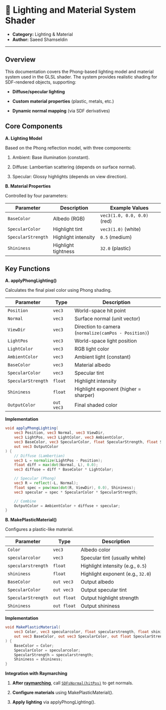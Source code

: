 #  🧩 Lighting and Material System Shader

<!-- this one is to display the shader output either by locally storing in the directory under static/images/...
or, external link like of a github can be added -->

<!-- this is for locally stored images -->
<!-- <img src="image directory stored locally inside project" alt="TIE Fighter" width="400" height="225"> -->
<!-- this is for external  link  -->
<!-- <img src="https://......." width="400" alt="TIE Fighter Animation"> -->



<!-- this is for locally stored videos -->
<!-- <video controls width="640" height="360" > -->
  <!-- <source src="vidظeo path stored locally" type="video/mp4"> -->
  <!-- Your browser does not support the video tag. -->
<!-- </video> -->

<!-- this is for external link, copy the embed code for given video and paste it here -->
<!-- <iframe width="640" height="360" 
  src="https://www.youtube.com/embed/VIDEO_ID" 
  title="TIE Fighter Shader Demo"
  frameborder="0" allowfullscreen></iframe> -->



- **Category:** Lighting & Material
- **Author:** Saeed Shamseldin 

---
## Overview

This documentation covers the Phong-based lighting model and material system used in the GLSL shader. The system provides realistic shading for SDF-rendered objects, supporting:


- **Diffuse/specular lighting**

- **Custom material properties** (plastic, metals, etc.)

- **Dynamic normal mapping** (via SDF derivatives)

## Core Components

**A. Lighting Model**

Based on the Phong reflection model, with three components:

1. Ambient: Base illumination (constant).

2. Diffuse: Lambertian scattering (depends on surface normal).

3. Specular: Glossy highlights (depends on view direction).

**B. Material Properties**

Controlled by four parameters:

| **Parameter**        | **Description**           | **Example Values**                  |
|----------------------|---------------------------|-------------------------------------|
| `BaseColor`          | Albedo (RGB)              | `vec3(1.0, 0.0, 0.0)` (red)         |
| `SpecularColor`      | Highlight tint            | `vec3(1.0)` (white)                 |
| `SpecularStrength`   | Highlight intensity       | `0.5` (medium)                      |
| `Shininess`          | Highlight tightness       | `32.0` (plastic)                    |

## Key Functions
**A. applyPhongLighting()**

Calculates the final pixel color using Phong shading.

| **Parameter**       | **Type**   | **Description**                                         |
|---------------------|------------|---------------------------------------------------------|
| `Position`          | `vec3`     | World-space hit point                                   |
| `Normal`            | `vec3`     | Surface normal (unit vector)                            |
| `ViewDir`           | `vec3`     | Direction to camera (`normalize(camPos - Position)`)    |
| `LightPos`          | `vec3`     | World-space light position                              |
| `LightColor`        | `vec3`     | RGB light color                                         |
| `AmbientColor`      | `vec3`     | Ambient light (constant)                                |
| `BaseColor`         | `vec3`     | Material albedo                                         |
| `SpecularColor`     | `vec3`     | Specular tint                                           |
| `SpecularStrength`  | `float`    | Highlight intensity                                     |
| `Shininess`         | `float`    | Highlight exponent (higher = sharper)                   |
| `OutputColor`       | `out vec3` | Final shaded color                                      |

**Implementation**
```glsl
void applyPhongLighting(
    vec3 Position, vec3 Normal, vec3 ViewDir,
    vec3 LightPos, vec3 LightColor, vec3 AmbientColor,
    vec3 BaseColor, vec3 SpecularColor, float SpecularStrength, float Shininess,
    out vec3 OutputColor
) {
    // Diffuse (Lambertian)
    vec3 L = normalize(LightPos - Position);
    float diff = max(dot(Normal, L), 0.0);
    vec3 diffuse = diff * BaseColor * LightColor;

    // Specular (Phong)
    vec3 R = reflect(-L, Normal);
    float spec = pow(max(dot(R, ViewDir), 0.0), Shininess);
    vec3 specular = spec * SpecularColor * SpecularStrength;

    // Combine
    OutputColor = AmbientColor + diffuse + specular;
}
```

**B. MakePlasticMaterial()**

Configures a plastic-like material.

| **Parameter**         | **Type**     | **Description**                                 |
|-----------------------|--------------|-------------------------------------------------|
| `Color`               | `vec3`       | Albedo color                                    |
| `specularcolor`       | `vec3`       | Specular tint (usually white)                   |
| `specularstrength`    | `float`      | Highlight intensity (e.g., `0.5`)               |
| `shininess`           | `float`      | Highlight exponent (e.g., `32.0`)               |
| `BaseColor`           | `out vec3`   | Output albedo                                   |
| `SpecularColor`       | `out vec3`   | Output specular tint                            |
| `SpecularStrength`    | `out float`  | Output highlight strength                       |
| `Shininess`           | `out float`  | Output shininess                                |


**Implementation**
```glsl
void MakePlasticMaterial(
    vec3 Color, vec3 specularcolor, float specularstrength, float shininess,
    out vec3 BaseColor, out vec3 SpecularColor, out float SpecularStrength, out float Shininess
) {
    BaseColor = Color;
    SpecularColor = specularcolor;
    SpecularStrength = specularstrength;
    Shininess = shininess;
}
```
**Integration with Raymarching**

1. **After [raymarching](../geometry/SDF_Shader.md#raymarching-integration)**, call [`SDFsNormal(hitPos)`](../geometry/SDF_Shader.md#normal-estimation)
 to get normals.

2. **Configure materials** using MakePlasticMaterial().

3. **Apply lighting** via applyPhongLighting().